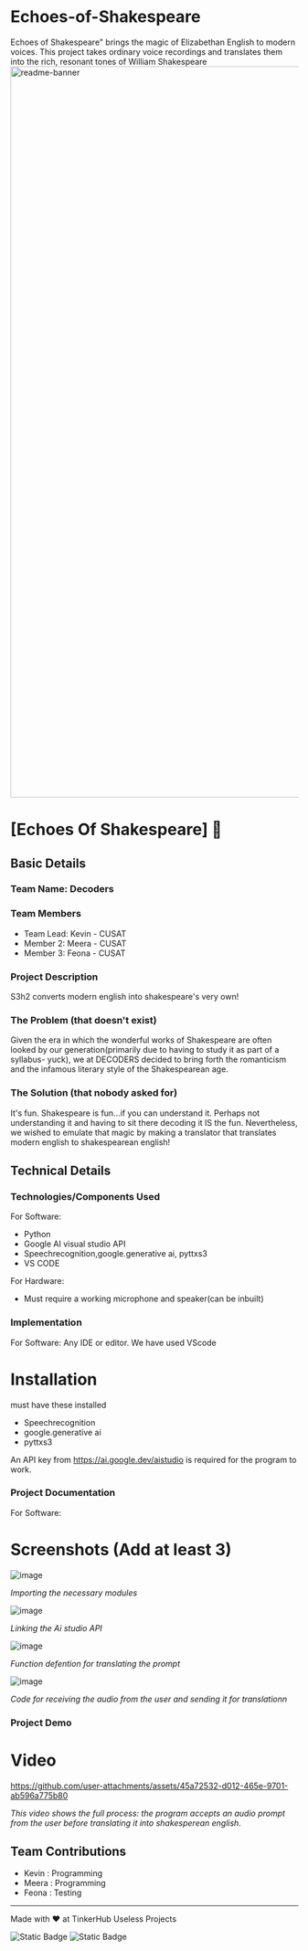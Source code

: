 # Echoes-of-Shakespeare
Echoes of Shakespeare" brings the magic of Elizabethan English to modern voices. This project takes ordinary voice recordings and translates them into the rich, resonant tones of William Shakespeare
<img width="1280" alt="readme-banner" src="https://github.com/user-attachments/assets/35332e92-44cb-425b-9dff-27bcf1023c6c">

# [Echoes Of Shakespeare] 🎯


## Basic Details
### Team Name: Decoders


### Team Members
- Team Lead: Kevin - CUSAT
- Member 2: Meera - CUSAT
- Member 3: Feona - CUSAT

### Project Description
S3h2 converts modern english into shakespeare's very own!

### The Problem (that doesn't exist)
Given the era in which the wonderful works of Shakespeare are often looked by our generation(primarily due to having to study it as part of a syllabus- yuck), we at DECODERS decided to
bring forth the romanticism and the infamous literary style of the Shakespearean age.

### The Solution (that nobody asked for)
It's fun. Shakespeare is fun...if you can understand it. Perhaps not understanding it and having to sit there decoding it IS the fun. Nevertheless, we wished to emulate that magic by
making a translator that translates modern english to shakespearean english!

## Technical Details
### Technologies/Components Used
For Software:
- Python
- Google AI visual studio API
- Speechrecognition,google.generative ai, pyttxs3
- VS CODE

For Hardware:
- Must require a working microphone and speaker(can be inbuilt)
  

### Implementation
For Software: Any IDE or editor. We have used VScode
# Installation
must have these installed 
- Speechrecognition
- google.generative ai
- pyttxs3

An API key from https://ai.google.dev/aistudio is required for the program to work.

### Project Documentation
For Software:

# Screenshots (Add at least 3)
![image](https://github.com/user-attachments/assets/0efe5521-d7f9-43fc-bea6-6f7c255b60a4)

*Importing the necessary modules*


![image](https://github.com/user-attachments/assets/d781b972-800c-49aa-bef4-a3aaca25b9d1)


*Linking the Ai studio API*


![image](https://github.com/user-attachments/assets/bc3c92bd-c6f0-4aa8-bbed-710aa6b0c014)


*Function defention for translating the prompt*

![image](https://github.com/user-attachments/assets/d13c92df-ff38-40d7-9eda-e641f41717f1)

*Code for receiving the audio from the user and sending it for translationn*


### Project Demo
# Video


https://github.com/user-attachments/assets/45a72532-d012-465e-9701-ab596a775b80


*This video shows the full process: the program accepts an audio prompt from the user before translating it into shakesperean english.*


## Team Contributions
- Kevin   : Programming
- Meera   : Programming
- Feona   : Testing

---
Made with ❤️ at TinkerHub Useless Projects 

![Static Badge](https://img.shields.io/badge/TinkerHub-24?color=%23000000&link=https%3A%2F%2Fwww.tinkerhub.org%2F)
![Static Badge](https://img.shields.io/badge/UselessProject--24-24?link=https%3A%2F%2Fwww.tinkerhub.org%2Fevents%2FQ2Q1TQKX6Q%2FUseless%2520Projects)
